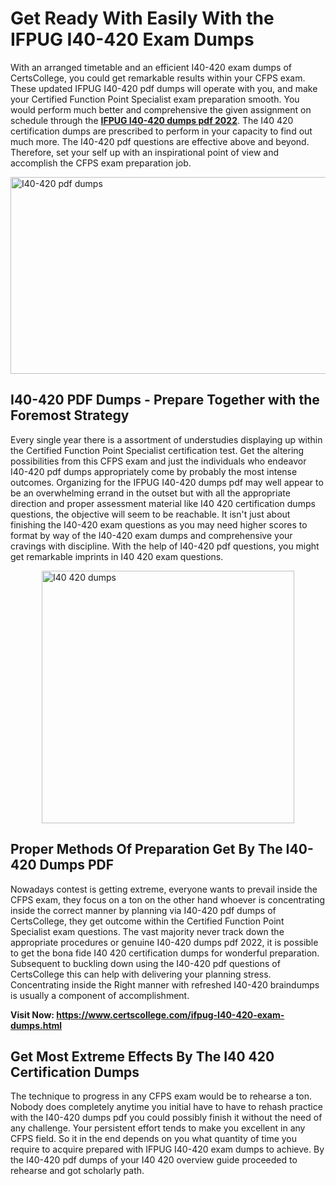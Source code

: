 <h1><strong>Get Ready With Easily With the IFPUG I40-420 Exam Dumps&nbsp;</strong></h1>
<p><span style="font-weight: 400;">With an arranged timetable and an efficient  I40-420 exam dumps of CertsCollege, you could get remarkable results within your CFPS exam. These updated IFPUG I40-420 pdf dumps will operate with you, and make your Certified Function Point Specialist exam preparation smooth. You would perform much better and comprehensive the given assignment on schedule through the <strong><a href="https://www.certscollege.com/ifpug-I40-420-exam-dumps.html">IFPUG I40-420 dumps pdf 2022</a></strong>. The I40 420 certification dumps are prescribed to perform in your capacity to find out much more. The  I40-420 pdf questions are effective above and beyond. Therefore, set your self up with an inspirational point of view and accomplish the CFPS exam preparation job.&nbsp;</span></p>
<p><span style="font-weight: 400;"><img style="display: block; margin-left: auto; margin-right: auto;" src="https://i.ibb.co/CPDK3ps/Yellow-and-Blue-Initiative-Blog-Banner.png" alt="I40-420 pdf dumps" width="559" height="315" /></span></p>
<h2><strong>I40-420 PDF Dumps - Prepare Together with the Foremost Strategy</strong></h2>
<p><span style="font-weight: 400;">Every single year there is a assortment of understudies displaying up within the Certified Function Point Specialist certification test. Get the altering possibilities from this CFPS exam and just the individuals who endeavor I40-420 pdf dumps appropriately come by probably the most intense outcomes. Organizing for the IFPUG I40-420 dumps pdf may well appear to be an overwhelming errand in the outset but with all the appropriate direction and proper assessment material like I40 420 certification dumps questions, the objective will seem to be reachable. It isn't just about finishing the I40-420 exam questions as you may need higher scores to format by way of the I40-420 exam dumps and comprehensive your cravings with discipline. With the help of I40-420 pdf questions, you might get remarkable imprints in I40 420 exam questions.</span></p>
<p><span style="font-weight: 400;"><a href="https://tinyurl.com/ycpnnaap"><img style="display: block; margin-left: auto; margin-right: auto;" src="https://i.ibb.co/9tMrhdY/Teacher-Appreciation-Invitation.png" alt="I40 420 dumps " width="404" height="404" /></a></span></p>
<h2><strong>Proper Methods Of Preparation Get By The I40-420 Dumps PDF</strong></h2>
<p><span style="font-weight: 400;">Nowadays contest is getting extreme, everyone wants to prevail inside the CFPS exam, they focus on a ton on the other hand whoever is concentrating inside the correct manner by planning via I40-420 pdf dumps of CertsCollege, they get outcome within the Certified Function Point Specialist exam questions. The vast majority never track down the appropriate procedures or genuine I40-420 dumps pdf 2022, it is possible to get the bona fide I40 420 certification dumps for wonderful preparation. Subsequent to buckling down using the  I40-420 pdf questions of CertsCollege this can help with delivering your planning stress. Concentrating inside the Right manner with refreshed I40-420 braindumps is usually a component of accomplishment.</span></p>
<p><span style="font-weight: 400;"><strong>Visit Now: <a href="https://www.certscollege.com/ifpug-I40-420-exam-dumps.html">https://www.certscollege.com/ifpug-I40-420-exam-dumps.html</a></strong></span></p>
<h2><strong>Get Most Extreme Effects By The I40 420 Certification Dumps</strong></h2>
<p><span style="font-weight: 400;">The technique to progress in any CFPS exam would be to rehearse a ton. Nobody does completely anytime you initial have to have to rehash practice with the I40-420 dumps pdf you could possibly finish it without the need of any challenge. Your persistent effort tends to make you excellent in any CFPS field. So it in the end depends on you what quantity of time you require to acquire prepared with IFPUG I40-420 exam dumps to achieve. By the I40-420 pdf dumps of your I40 420 overview guide proceeded to rehearse and got scholarly path.</span></p>
